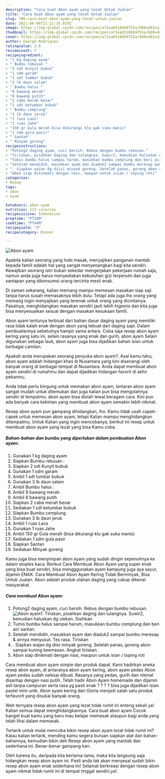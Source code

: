 ```yaml
---
description: "Cara buat Abon ayam yang lezat Untuk Jualan"
title: "Cara buat Abon ayam yang lezat Untuk Jualan"
slug: 706-cara-buat-abon-ayam-yang-lezat-untuk-jualan
date: 2021-06-06T21:21:35.819Z
image: https://img-global.cpcdn.com/recipes/a71ea6518bb9755a/680x482cq70/abon-ayam-foto-resep-utama.jpg
thumbnail: https://img-global.cpcdn.com/recipes/a71ea6518bb9755a/680x482cq70/abon-ayam-foto-resep-utama.jpg
cover: https://img-global.cpcdn.com/recipes/a71ea6518bb9755a/680x482cq70/abon-ayam-foto-resep-utama.jpg
author: George Rodriguez
ratingvalue: 3.8
reviewcount: 7
recipeingredient:
- "1 kg daging ayam"
- " Bumbu rebusan "
- "2 sdt Kunyit bubuk"
- "1 sdm garam"
- "1 sdt tumbar bubuk"
- "3 lb daun salam"
- " Bumbu halus "
- "9 bawang merah"
- "8 bawang putih"
- "2 cabe merah besar"
- "1 sdt ketumbar bubuk"
- " Bumbu cemplung"
- "3 lb daun jeruk"
- "1 ruas Laos"
- "1 ruas Jahe"
- "150 gr Gula merah bisa dikurangi klu gak suka manis"
- "1 sdm gula pasir"
- " Santan"
- " Minyak goreng"
recipeinstructions:
- "Potong2 daging ayam, cuci bersih. Rebus dengan bumbu rebusan."
- "Tiriskan, pisahkan daging dan tulangnya. Suwir2, kemudian haluskan dg ulekan. Sisihkan"
- "Tumis bumbu halus sampai harum, masukkan bumbu cemplung dan beri air/ santan."
- "Setelah mendidih, masukkan ayam dan diaduk2 sampai bumbu meresap &amp; airnya menyusut. Tes rasa. Tiriskan"
- ". Siapkan wajan dg diisi minyak goreng. Setelah panas, goreng abon sampai kuning keemasan. Angkat tiriskan."
- "Abon siap dinikmati dengan nasi, maupun untuk isian / toping roti"
categories:
- Resep
tags:
- abon
- ayam

katakunci: abon ayam 
nutrition: 113 calories
recipecuisine: Indonesian
preptime: "PT26M"
cooktime: "PT44M"
recipeyield: "3"
recipecategory: Dinner

---
```



![Abon ayam](https://img-global.cpcdn.com/recipes/a71ea6518bb9755a/680x482cq70/abon-ayam-foto-resep-utama.jpg)

Apabila kalian seorang yang hobi masak, menyajikan panganan mantab kepada famili adalah hal yang sangat menyenangkan bagi kita sendiri. Kewajiban seorang istri bukan sekedar mengerjakan pekerjaan rumah saja, namun anda juga harus menyediakan kebutuhan gizi terpenuhi dan juga santapan yang dikonsumsi orang tercinta mesti enak.

Di zaman  sekarang, kalian memang mampu memesan masakan siap saji tanpa harus susah memasaknya lebih dulu. Tetapi ada juga lho orang yang memang ingin menyajikan yang terenak untuk orang yang dicintainya. Pasalnya, menghidangkan masakan sendiri jauh lebih higienis dan kita juga bisa menyesuaikan sesuai dengan masakan kesukaan famili. 

Abon ayam tentunya terbiuat dari bahan dasar daging ayam yang memiliki rasa tidak kalah enak dengan abon yang tebuat dari daging sapi. Dalam pembuatannya sebetulnya hampir sama antara. Coba saja resep abon ayam kering yang satu ini, selain rasanya yang enak dan gurih, abon ayam Selain digunakan sebagai lauk, abon ayam juga bisa dijadikan bahan isian untuk berbagai camilan.

Apakah anda merupakan seorang penyuka abon ayam?. Asal kamu tahu, abon ayam adalah hidangan khas di Nusantara yang kini disenangi oleh banyak orang di berbagai tempat di Nusantara. Anda dapat membuat abon ayam sendiri di rumahmu dan dapat dijadikan hidangan favorit di akhir pekanmu.

Anda tidak perlu bingung untuk memakan abon ayam, lantaran abon ayam sangat mudah untuk ditemukan dan juga kalian pun bisa mengolahnya sendiri di tempatmu. abon ayam bisa diolah lewat beragam cara. Kini pun ada banyak cara kekinian yang membuat abon ayam semakin lebih nikmat.

Resep abon ayam pun gampang dihidangkan, lho. Kamu tidak usah capek-capek untuk memesan abon ayam, tetapi Kalian mampu menghidangkan ditempatmu. Untuk Kalian yang ingin mencobanya, berikut ini resep untuk membuat abon ayam yang lezat yang bisa Kamu coba.

<!--inarticleads1-->

##### Bahan-bahan dan bumbu yang diperlukan dalam pembuatan Abon ayam:

1. Gunakan 1 kg daging ayam
1. Siapkan  Bumbu rebusan :
1. Siapkan 2 sdt Kunyit bubuk
1. Gunakan 1 sdm garam
1. Ambil 1 sdt tumbar bubuk
1. Gunakan 3 lb daun salam
1. Ambil  Bumbu halus :
1. Ambil 9 bawang merah
1. Ambil 8 bawang putih
1. Siapkan 2 cabe merah besar
1. Sediakan 1 sdt ketumbar bubuk
1. Siapkan  Bumbu cemplung
1. Gunakan 3 lb daun jeruk
1. Ambil 1 ruas Laos
1. Gunakan 1 ruas Jahe
1. Ambil 150 gr Gula merah (bisa dikurangi klu gak suka manis)
1. Sediakan 1 sdm gula pasir
1. Siapkan  Santan
1. Sediakan  Minyak goreng


Kamu juga bisa menyimpan abon ayam yang sudah dingin sepenuhnya ke dalam stoples kaca. Berikut Cara Membuat Abon Ayam yang super enak yang bisa buat sendiri, bisa mengggunakan ayam kampung juga aya sayur, dijamin ENAK. Cara Membuat Abon Ayam Kering Tidak Berminyak, Bisa Untuk Jualan. Abon adalah produk olahan daging yang cukup dikenal masyarakat. 

<!--inarticleads2-->

##### Cara membuat Abon ayam:

1. Potong2 daging ayam, cuci bersih. Rebus dengan bumbu rebusan.
<img src="https://img-global.cpcdn.com/steps/24566cdcd0564d4e/160x128cq70/abon-ayam-langkah-memasak-1-foto.jpg" alt="Abon ayam">1. Tiriskan, pisahkan daging dan tulangnya. Suwir2, kemudian haluskan dg ulekan. Sisihkan
1. Tumis bumbu halus sampai harum, masukkan bumbu cemplung dan beri air/ santan.
1. Setelah mendidih, masukkan ayam dan diaduk2 sampai bumbu meresap &amp; airnya menyusut. Tes rasa. Tiriskan
1. . Siapkan wajan dg diisi minyak goreng. Setelah panas, goreng abon sampai kuning keemasan. Angkat tiriskan.
1. Abon siap dinikmati dengan nasi, maupun untuk isian / toping roti


Cara membuat abon ayam simple dan produk dapat. Kami hadirkan aneka resep abon ayam, di antaranya abon ayam kering, abon ayam pedas Abon ayam pedas sudah selesai dibuat. Rasanya yang pedas, gurih dan nikmat disantap dengan nasi putih. Telah hadir Abon Ayam homemade dan dijamin asli tanpa campuran serta rasa yg pasti enak ? ? ? ? bisa juga dijadikan isian pastel mini untk. Abon ayam kering dari Gloria menjadi salah satu produk terfavorit yang disukai banyak orang. 

Wah ternyata resep abon ayam yang lezat tidak rumit ini enteng sekali ya! Kalian semua dapat menghidangkannya. Cara buat abon ayam Cocok banget buat kamu yang baru mau belajar memasak ataupun bagi anda yang telah lihai dalam memasak.

Tertarik untuk mulai mencoba bikin resep abon ayam lezat tidak rumit ini? Kalau kalian tertarik, mending kamu segera buruan siapkan alat dan bahan-bahannya, kemudian bikin deh Resep abon ayam yang mantab dan sederhana ini. Benar-benar gampang kan. 

Oleh karena itu, daripada kita berlama-lama, maka kita langsung saja hidangkan resep abon ayam ini. Pasti anda tak akan menyesal sudah bikin resep abon ayam enak sederhana ini! Selamat berkreasi dengan resep abon ayam nikmat tidak rumit ini di tempat tinggal sendiri,ya!.

